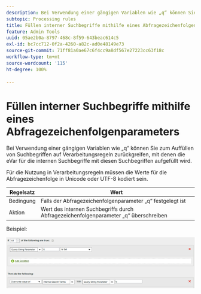 ```yaml
---
description: Bei Verwendung einer gängigen Variablen wie „q“ können Sie zum Auffüllen von Suchbegriffen auf Verarbeitungsregeln zurückgreifen, mit denen die eVar für die internen Suchbegriffe mit diesen Suchbegriffen aufgefüllt wird.
subtopic: Processing rules
title: Füllen interner Suchbegriffe mithilfe eines Abfragezeichenfolgenparameters
feature: Admin Tools
uuid: 05ae2b0a-8797-468c-8f59-643beac614c5
exl-id: bc7cc712-0f2a-4260-a82c-ad0e48149e73
source-git-commit: 71ff81a0ae67c6f4cc9a8df567e27223cc63f18c
workflow-type: tm+mt
source-wordcount: '115'
ht-degree: 100%

---
```


# Füllen interner Suchbegriffe mithilfe eines Abfragezeichenfolgenparameters

Bei Verwendung einer gängigen Variablen wie „q“ können Sie zum Auffüllen von Suchbegriffen auf Verarbeitungsregeln zurückgreifen, mit denen die eVar für die internen Suchbegriffe mit diesen Suchbegriffen aufgefüllt wird.

Für die Nutzung in Verarbeitungsregeln müssen die Werte für die Abfragezeichenfolge in Unicode oder UTF-8 kodiert sein.

| Regelsatz | Wert |
|---|---|
| Bedingung | Falls der Abfragezeichenfolgenparameter „q“ festgelegt ist |
| Aktion | Wert des internen Suchbegriffs durch Abfragezeichenfolgenparameter „q“ überschreiben |

Beispiel:

![](assets/populate-internal-search-terms.png)
